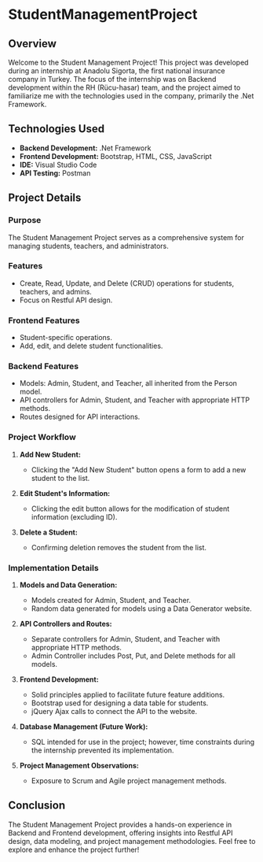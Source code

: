 # StudentManagementProject

## Overview
Welcome to the Student Management Project! This project was developed during an internship at Anadolu Sigorta, the first national insurance company in Turkey. The focus of the internship was on Backend development within the RH (Rücu-hasar) team, and the project aimed to familiarize me with the technologies used in the company, primarily the .Net Framework.

## Technologies Used
- **Backend Development:** .Net Framework
- **Frontend Development:** Bootstrap, HTML, CSS, JavaScript
- **IDE:** Visual Studio Code
- **API Testing:** Postman

## Project Details
### Purpose
The Student Management Project serves as a comprehensive system for managing students, teachers, and administrators.

### Features
- Create, Read, Update, and Delete (CRUD) operations for students, teachers, and admins.
- Focus on Restful API design.

### Frontend Features
- Student-specific operations.
- Add, edit, and delete student functionalities.

### Backend Features
- Models: Admin, Student, and Teacher, all inherited from the Person model.
- API controllers for Admin, Student, and Teacher with appropriate HTTP methods.
- Routes designed for API interactions.

### Project Workflow
1. **Add New Student:**
   - Clicking the "Add New Student" button opens a form to add a new student to the list.

2. **Edit Student's Information:**
   - Clicking the edit button allows for the modification of student information (excluding ID).

3. **Delete a Student:**
   - Confirming deletion removes the student from the list.

### Implementation Details
1. **Models and Data Generation:**
   - Models created for Admin, Student, and Teacher.
   - Random data generated for models using a Data Generator website.

2. **API Controllers and Routes:**
   - Separate controllers for Admin, Student, and Teacher with appropriate HTTP methods.
   - Admin Controller includes Post, Put, and Delete methods for all models.

3. **Frontend Development:**
   - Solid principles applied to facilitate future feature additions.
   - Bootstrap used for designing a data table for students.
   - jQuery Ajax calls to connect the API to the website.

4. **Database Management (Future Work):**
   - SQL intended for use in the project; however, time constraints during the internship prevented its implementation.

5. **Project Management Observations:**
   - Exposure to Scrum and Agile project management methods.

## Conclusion
The Student Management Project provides a hands-on experience in Backend and Frontend development, offering insights into Restful API design, data modeling, and project management methodologies. Feel free to explore and enhance the project further!

